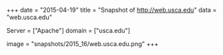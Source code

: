 
+++
date = "2015-04-19"
title = "Snapshot of http://web.usca.edu"
data = "web.usca.edu"

Server = ["Apache"]
domain = ["usca.edu"]

  image = "snapshots/2015_16/web.usca.edu.png"
+++
#
